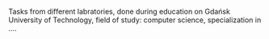 Tasks from different labratories, done during education on Gdańsk University of Technology, field of study: computer science, specialization in ....
